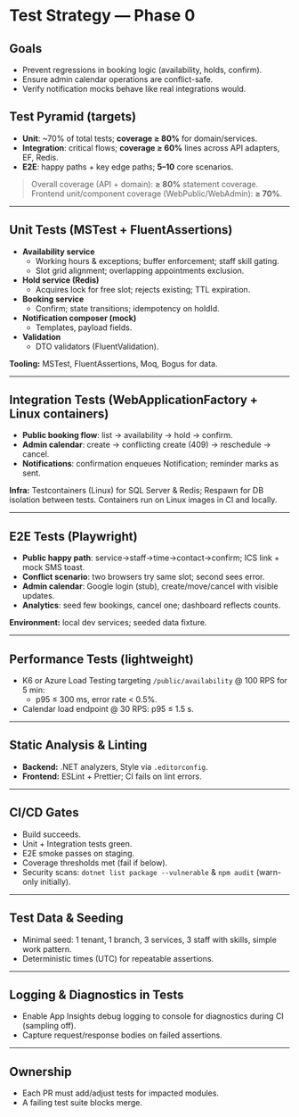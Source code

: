 # Test Strategy — Phase 0

## Goals
- Prevent regressions in booking logic (availability, holds, confirm).
- Ensure admin calendar operations are conflict-safe.
- Verify notification mocks behave like real integrations would.

## Test Pyramid (targets)
- **Unit**: ~70% of total tests; **coverage ≥ 80%** for domain/services.
- **Integration**: critical flows; **coverage ≥ 60%** lines across API adapters, EF, Redis.
- **E2E**: happy paths + key edge paths; **5–10** core scenarios.

> Overall coverage (API + domain): **≥ 80%** statement coverage.
> Frontend unit/component coverage (WebPublic/WebAdmin): **≥ 70%**.

---

## Unit Tests (MSTest + FluentAssertions)
- **Availability service**
  - Working hours & exceptions; buffer enforcement; staff skill gating.
  - Slot grid alignment; overlapping appointments exclusion.
- **Hold service (Redis)**
  - Acquires lock for free slot; rejects existing; TTL expiration.
- **Booking service**
  - Confirm; state transitions; idempotency on holdId.
- **Notification composer (mock)**
  - Templates, payload fields.
- **Validation**
  - DTO validators (FluentValidation).

**Tooling:** MSTest, FluentAssertions, Moq, Bogus for data.

---

## Integration Tests (WebApplicationFactory + Linux containers)
- **Public booking flow**: list → availability → hold → confirm.
- **Admin calendar**: create → conflicting create (409) → reschedule → cancel.
- **Notifications**: confirmation enqueues Notification; reminder marks as sent.

**Infra:** Testcontainers (Linux) for SQL Server & Redis; Respawn for DB isolation between tests. Containers run on Linux images in CI and locally.

---

## E2E Tests (Playwright)
- **Public happy path**: service→staff→time→contact→confirm; ICS link + mock SMS toast.
- **Conflict scenario**: two browsers try same slot; second sees error.
- **Admin calendar**: Google login (stub), create/move/cancel with visible updates.
- **Analytics**: seed few bookings, cancel one; dashboard reflects counts.

**Environment:** local dev services; seeded data fixture.

---

## Performance Tests (lightweight)
- K6 or Azure Load Testing targeting `/public/availability` @ 100 RPS for 5 min:
  - p95 ≤ 300 ms, error rate < 0.5%.
- Calendar load endpoint @ 30 RPS: p95 ≤ 1.5 s.

---

## Static Analysis & Linting
- **Backend:** .NET analyzers, Style via `.editorconfig`.
- **Frontend:** ESLint + Prettier; CI fails on lint errors.

---

## CI/CD Gates
- Build succeeds.
- Unit + Integration tests green.
- E2E smoke passes on staging.
- Coverage thresholds met (fail if below).
- Security scans: `dotnet list package --vulnerable` & `npm audit` (warn-only initially).

---

## Test Data & Seeding
- Minimal seed: 1 tenant, 1 branch, 3 services, 3 staff with skills, simple work pattern.
- Deterministic times (UTC) for repeatable assertions.

---

## Logging & Diagnostics in Tests
- Enable App Insights debug logging to console for diagnostics during CI (sampling off).
- Capture request/response bodies on failed assertions.

---

## Ownership
- Each PR must add/adjust tests for impacted modules.
- A failing test suite blocks merge.
